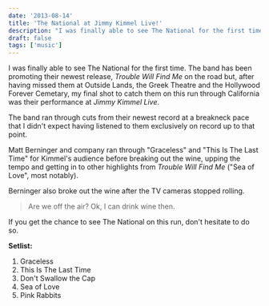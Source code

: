 ```yaml
---
date: '2013-08-14'
title: 'The National at Jimmy Kimmel Live!'
description: "I was finally able to see The National for the first time. The band has been promoting their newest release, Trouble Will Find Me on the road but, after having missed them at Outside Lands, the Greek Theatre and the Hollywood Forever Cemetary, my final shot to catch them on this run through California was their performance at Jimmy Kimmel Live."
draft: false
tags: ['music']
---
```


I was finally able to see The National for the first time. The band has been promoting their newest release, _Trouble Will Find Me_ on the road but, after having missed them at Outside Lands, the Greek Theatre and the Hollywood Forever Cemetary, my final shot to catch them on this run through California was their performance at _Jimmy Kimmel Live_.<!-- excerpt -->

The band ran through cuts from their newest record at a breakneck pace that I didn't expect having listened to them exclusively on record up to that point.

Matt Berninger and company ran through "Graceless" and "This Is The Last Time" for Kimmel's audience before breaking out the wine, upping the tempo and getting in to other highlights from _Trouble Will Find Me_ ("Sea of Love", most notably).

Berninger also broke out the wine after the TV cameras stopped rolling.

> Are we off the air? Ok, I can drink wine then.

If you get the chance to see The National on this run, don't hesitate to do so.

**Setlist:**

1. Graceless
2. This Is The Last Time
3. Don't Swallow the Cap
4. Sea of Love
5. Pink Rabbits
